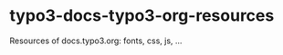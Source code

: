 typo3-docs-typo3-org-resources
==============================

Resources of docs.typo3.org: fonts, css, js, ...